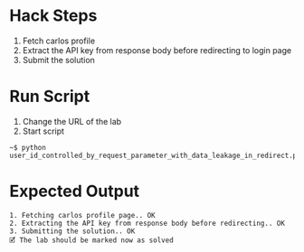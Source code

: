 # Hack Steps

1. Fetch carlos profile
2. Extract the API key from response body before redirecting to login page
3. Submit the solution

# Run Script

1. Change the URL of the lab
2. Start script

```
~$ python user_id_controlled_by_request_parameter_with_data_leakage_in_redirect.py
```

# Expected Output

```
1. Fetching carlos profile page.. OK
2. Extracting the API key from response body before redirecting.. OK
3. Submitting the solution.. OK
🗹 The lab should be marked now as solved
```
